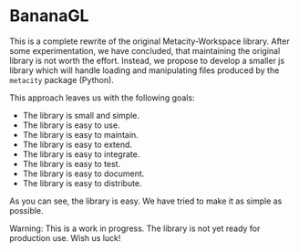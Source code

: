 # BananaGL

This is a complete rewrite of the original Metacity-Workspace library. After some experimentation, we have concluded, that maintaining the original library is not worth the effort. Instead, we propose to develop a smaller js library which will handle loading and manipulating files produced by the `metacity` package (Python).


This approach leaves us with the following goals:
- The library is small and simple.
- The library is easy to use.
- The library is easy to maintain.
- The library is easy to extend.
- The library is easy to integrate.
- The library is easy to test.
- The library is easy to document.
- The library is easy to distribute.

As you can see, the library is easy. We have tried to make it as simple as possible.

Warning: This is a work in progress. The library is not yet ready for production use.
Wish us luck!